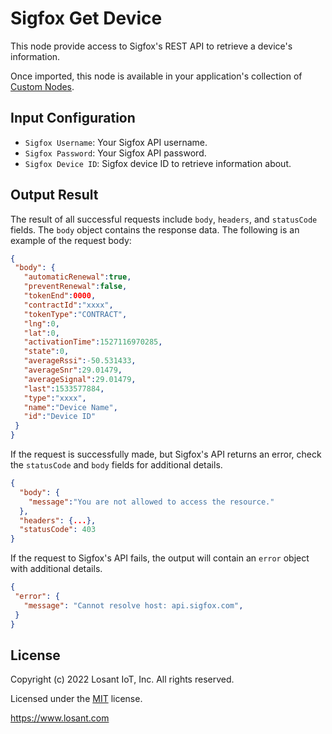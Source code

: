 # Sigfox Get Device

This node provide access to Sigfox's REST API to retrieve a device's information.

Once imported, this node is available in your application's collection of [Custom Nodes](https://docs.losant.com/workflows/custom-nodes/overview/).

## Input Configuration

* `Sigfox Username`: Your Sigfox API username.
* `Sigfox Password`: Your Sigfox API password.
* `Sigfox Device ID`: Sigfox device ID to retrieve information about.

## Output Result

The result of all successful requests include `body`, `headers`, and `statusCode` fields. The `body` object contains the response data. The following is an example of the request body:

 ```json
{
  "body": {
    "automaticRenewal":true,
    "preventRenewal":false,
    "tokenEnd":0000,
    "contractId":"xxxx",
    "tokenType":"CONTRACT",
    "lng":0,
    "lat":0,
    "activationTime":1527116970285,
    "state":0,
    "averageRssi":-50.531433,
    "averageSnr":29.01479,
    "averageSignal":29.01479,
    "last":1533577884,
    "type":"xxxx",
    "name":"Device Name",
    "id":"Device ID"
  }
}
```

If the request is successfully made, but Sigfox's API returns an error, check the `statusCode` and `body` fields for additional details.

```json
{
  "body": {
    "message":"You are not allowed to access the resource."
  },
  "headers": {...},
  "statusCode": 403
}
```

If the request to Sigfox's API fails, the output will contain an `error` object with additional details.

 ```json
{
  "error": {
    "message": "Cannot resolve host: api.sigfox.com",
  }
}
```

## License

Copyright (c) 2022 Losant IoT, Inc. All rights reserved.

Licensed under the [MIT](https://github.com/Losant/losant-templates/blob/master/LICENSE.txt) license.

https://www.losant.com